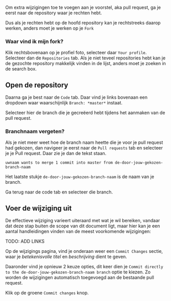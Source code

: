 Om extra wijzigingen toe te voegen aan je voorstel, aka  pull request, ga je eerst naar de repository waar je rechten hebt.

Dus als je rechten hebt op de hoofd repository kan je rechtstreeks daarop werken, anders moet je werken op je `Fork`

### Waar vind ik mijn fork?

Klik rechtsbovenaan op je profiel foto, selecteer daar `Your profile`. Selecteer dan de `Repositories` tab. Als je niet teveel repositories hebt kan je de gezochte repository makkelijk vinden in de lijst, anders moet je zoeken in de search box.

## Open de repository

Daarna ga je best naar de `Code` tab. Daar vind je links bovenaan een dropdown waar waarschijnlijk `Branch: *master*` instaat.

Selecteer hier de branch die je gecreëerd hebt tijdens het aanmaken van de pull request.

### Branchnaam vergeten?

Als je niet meer weet hoe de branch naam heette die je voor je pull request had gekozen, dan navigeer je eerst naar de `Pull requests` tab en selecteer je je Pull request. Daar zie je dan de tekst staan.

```
uwnaam wants to merge 1 commit into master from de-door-jouw-gekozen-branch-naam
```

Het laatste stukje `de-door-jouw-gekozen-branch-naam` is de naam van je branch.

Ga terug naar de code tab en selecteer die branch.

## Voer de wijziging uit

De effectieve wijziging varieert uiteraard met wat je wil bereiken, vandaar dat deze stap buiten de scope van dit document ligt, maar hier kan je een aantal handleidingen vinden van de meest voorkomende wijzigingen:

TODO: ADD LINKS

Op de wijzigings pagina, vind je onderaan weer een `Commit Changes` sectie, waar je *betekenisvolle titel* en *beschrijving* dient te geven.

Daaronder vind je opnieuw 2 keuze opties, dit keer dien je `Commit directly to the de-door-jouw-gekozen-branch-naam branch` optie te kiezen. Zo worden de wijzigingen automatisch toegevoegd aan de bestaande pull request.

Klik op de groene `Commit changes` knop.
